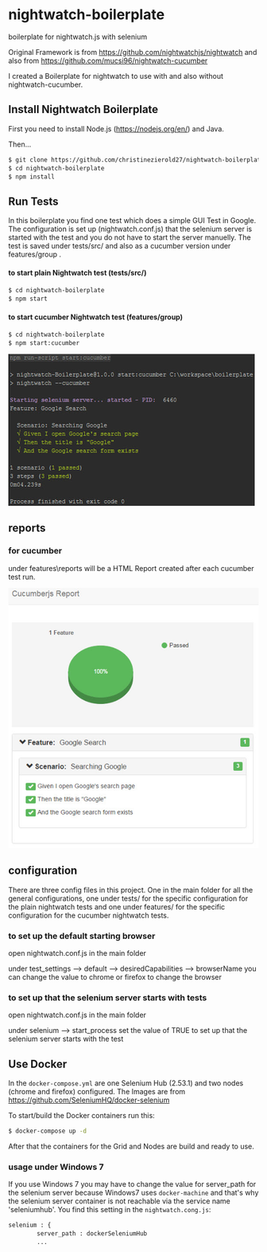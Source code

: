 # nightwatch-boilerplate
boilerplate for nightwatch.js with selenium

Original Framework is from https://github.com/nightwatchjs/nightwatch and also from https://github.com/mucsi96/nightwatch-cucumber

I  created a Boilerplate for nightwatch to use with and also without nightwatch-cucumber.

## Install Nightwatch Boilerplate

First you need to install Node.js (https://nodejs.org/en/) and Java.

Then...
```sh
$ git clone https://github.com/christinezierold27/nightwatch-boilerplate.git
$ cd nightwatch-boilerplate
$ npm install
```

## Run Tests

In this boilerplate you find one test which does a simple GUI Test in Google. The configuration is set up (nightwatch.conf.js) that the selenium server is started with the test and you do not have to start the server manuelly. The test is saved under tests/src/ and also as a cucumber version under features/group .

#### to start plain Nightwatch test (tests/src/)

```sh
$ cd nightwatch-boilerplate
$ npm start
```

#### to start cucumber Nightwatch test (features/group)

```sh
$ cd nightwatch-boilerplate
$ npm start:cucumber
```
![Console Output](./img/cucumber_console_log.jpg)

## reports
### for cucumber
under features\reports will be a HTML Report created after each cucumber test run.

![HTML Report](./img/cucumber_html_report.jpg)

## configuration

There are three config files in this project. One in the main folder for all the general configurations, one under tests/ for the specific configuration for the plain nightwatch tests and one under features/ for the specific configuration for the cucumber nightwatch tests.

### to set up the default starting browser
open nightwatch.conf.js in the main folder

under test_settings --> default --> desiredCapabilities --> browserName  you can change the value to chrome or firefox to change the browser

### to set up that the selenium server starts with tests
open nightwatch.conf.js in the main folder

under selenium --> start_process  set the value of TRUE to set up that the selenium server starts with the test

## Use Docker
In the `docker-compose.yml` are one Selenium Hub (2.53.1) and two nodes (chrome and firefox) configured. The Images are from https://github.com/SeleniumHQ/docker-selenium

To start/build the Docker containers run this:

```sh
$ docker-compose up -d
```

After that the containers for the Grid and Nodes are build and ready to use.

### usage under Windows 7

If you use Windows 7 you may have to change the value for server_path for the selenium server because Windows7 uses `docker-machine` and that's why the selenium server container is not reachable via the service name 'seleniumhub'. You find this setting in the `nightwatch.cong.js`:
```sh
selenium : {
        server_path : dockerSeleniumHub
        ...
```
